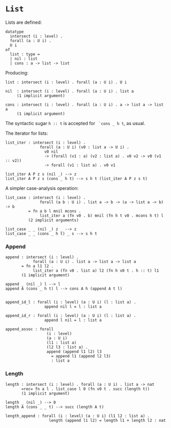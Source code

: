 # `List`

Lists are defined:

    datatype
      intersect (i : level) .
      forall (a : U i) .
      U i
    of
      list : type =
      | nil : list
      | cons : a -> list -> list

Producing:

    list : intersect (i : level) . forall (a : U i) . U i

    nil  : intersect (i : level) . forall (a : U i) . list a
         (1 implicit argument)

    cons : intersect (i : level) . forall (a : U i) . a -> list a -> list a
         (1 implicit argument)

The syntactic sugar `h :: t` is accepted for `` `cons _ h t``, as usual.


The iterator for lists:

    list_iter : intersect (i : level) .
                   forall (a : U i) (v0 : list a -> U i) .
                     v0 nil
                     -> (forall (v1 : a) (v2 : list a) . v0 v2 -> v0 (v1 :: v2))
                     -> forall (v1 : list a) . v0 v1

    list_iter A P z s (nil _) --> z
    list_iter A P z s (cons _ h t) --> s h t (list_iter A P z s t)


A simpler case-analysis operation:

    list_case : intersect (i : level) .
                   forall (a b : U i) . list a -> b -> (a -> list a -> b) -> b
              = fn a b l mnil mcons .
                   list_iter a (fn v0 . b) mnil (fn h t v0 . mcons h t) l
              (2 implicit arguments)

    list_case _ _ (nil _) z _ --> z
    list_case _ _ (cons _ h t) _ s --> s h t


### Append

    append : intersect (i : level) .
                forall (a : U i) . list a -> list a -> list a
           = fn a l1 l2 .
                list_iter a (fn v0 . list a) l2 (fn h v0 t . h :: t) l1
           (1 implicit argument)

    append _ (nil _) l --> l
    append A (cons _ h t) l --> cons A h (append A t l)


    append_id_l : forall (i : level) (a : U i) (l : list a) .
                     append nil l = l : list a

    append_id_r : forall (i : level) (a : U i) (l : list a) .
                     append l nil = l : list a

    append_assoc : forall
                      (i : level)
                      (a : U i)
                      (l1 : list a)
                      (l2 l3 : list a) .
                      append (append l1 l2) l3
                        = append l1 (append l2 l3)
                        : list a


### Length

    length : intersect (i : level) . forall (a : U i) . list a -> nat
           =rec= fn a l . list_case l 0 (fn v0 t . succ (length t))
           (1 implicit argument)

    length _ (nil _) --> 0
    length A (cons _ _ t) --> succ (length A t)

    length_append : forall (i : level) (a : U i) (l1 l2 : list a) .
                       length (append l1 l2) = length l1 + length l2 : nat

